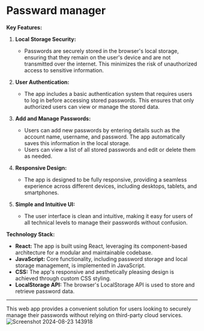# Passward manager


**Key Features:**

1. **Local Storage Security:**
   - Passwords are securely stored in the browser's local storage, ensuring that they remain on the user's device and are not transmitted over the internet. This minimizes the risk of unauthorized access to sensitive information.

2. **User Authentication:**
   - The app includes a basic authentication system that requires users to log in before accessing stored passwords. This ensures that only authorized users can view or manage the stored data.

3. **Add and Manage Passwords:**
   - Users can add new passwords by entering details such as the account name, username, and password. The app automatically saves this information in the local storage.
   - Users can view a list of all stored passwords and edit or delete them as needed.

4. **Responsive Design:**
   - The app is designed to be fully responsive, providing a seamless experience across different devices, including desktops, tablets, and smartphones.

5. **Simple and Intuitive UI:**
   - The user interface is clean and intuitive, making it easy for users of all technical levels to manage their passwords without confusion.

**Technology Stack:**

- **React:** The app is built using React, leveraging its component-based architecture for a modular and maintainable codebase.
- **JavaScript:** Core functionality, including password storage and local storage management, is implemented in JavaScript.
- **CSS:** The app's responsive and aesthetically pleasing design is achieved through custom CSS styling.
- **LocalStorage API:** The browser's LocalStorage API is used to store and retrieve password data.

---

This web app provides a convenient solution for users looking to securely manage their passwords without relying on third-party cloud services.
![Screenshot 2024-08-23 143918](https://github.com/user-attachments/assets/af067789-e32e-4ba9-abb3-838aff5f0bbd)
